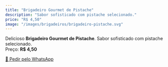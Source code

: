 ```yaml
---
title: "Brigadeiro Gourmet de Pistache"
description: "Sabor sofisticado com pistache selecionado."
price: "R$ 4,50"
image: "/images/brigadeiros/brigadeiro-pistache.svg"
---
```


Delicioso **Brigadeiro Gourmet de Pistache**. Sabor sofisticado com pistache selecionado.  
Preço: **R$ 4,50**  

[📱 Pedir pelo WhatsApp](https://wa.me/5511999999999?text=Quero+encomendar:+Brigadeiro+Gourmet+de+Pistache)
